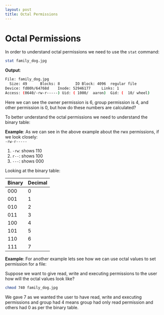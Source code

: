 ```yaml
---
layout: post
title: Octal Permissions
---
```


# Octal Permissions

In order to understand octal permissions we need to use the `stat` command:  
```bash
stat family_dog.jpg
```
__Output__:
```bash
File: family_dog.jpg
  Size: 49		Blocks: 8		IO Block: 4096	regular file
Device: fd00h/64768d	Inode: 52946177		Links: 1
Access: (0640/-rw-r-----) Uid: ( 1000/	aaron)	Gid: (	10/	wheel)  
```

Here we can see the owner permission is 6, group permission is 4, and other permission is 0, but how do these numbers are calculated?  

To better understand the octal permissions we need to understand the binary table:  

__Example__:
As we can see in the above example about the rwx permissions, if we look closely:  
`-rw-r-----`  
1. `-rw`: shows 110
2. `r--`: shows 100
3. `---`: shows 000

Looking at the binary table:

| Binary | Decimal |
--|--
|000|0|
|001|1|
|010|2|
|011|3|
|100|4|
|101|5|
|110|6|
|111|7|


__Example__:
For another example lets see how we can use octal values to set permission for a file:  

Suppose we want to give read, write and executing permissions to the user how will the octal values look like?  
```bash
chmod 740 family_dog.jpg
```

We gave 7 as we wanted the user to have read, write and executing permissions and group had 4 means group had only read permission and others had 0 as per the binary table.  



